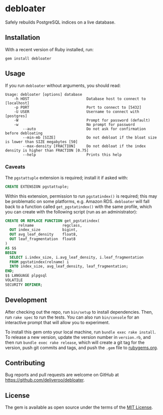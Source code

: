 # debloater

Safely rebuilds PostgreSQL indices on a live database.


## Installation

With a recent version of Ruby installed, run:

    gem install debloater


## Usage

If you run `debloater` without arguments, you should read:

```
Usage: debloater [options] database
    -h HOST                          Database host to connect to [localhost]
    -p PORT                          Port to connect to [5432]
    -U USER                          Username to connect with [postgres]
    -W                               Prompt for password (default)
    -w                               No prompt for password
        --auto                       Do not ask for confirmation before debloating
        --min-mb [SIZE]              Do not debloat if the bloat size is lower than SIZE megabytes [50]
        --max-density [FRACTION]     Do not debloat if the index density is higher than FRACTION [0.75]
        --help                       Prints this help
```

### Caveats

The `pgstattuple` extension is required; install it if asked with:

```sql
CREATE EXTENSION pgstattuple;
```

Within this extension, permission to run `pgstatindex()` is required; this may
be problematic on some platforms, e.g. Amazon RDS. `debloater` will fall back to
a function called `get_pgstatindex()` with the same profile, which you can
create with the following script (run as an administrator):

```sql
CREATE OR REPLACE FUNCTION get_pgstatindex(
      relname             regclass,
  OUT index_size          bigint,
  OUT avg_leaf_density    float8,
  OUT leaf_fragmentation  float8
)
AS $$
BEGIN
  SELECT i.index_size, i.avg_leaf_density, i.leaf_fragmentation
  FROM pgstatindex(relname) i
  INTO index_size, avg_leaf_density, leaf_fragmentation;
END;
$$ LANGUAGE plpgsql
VOLATILE
SECURITY DEFINER;
```


## Development

After checking out the repo, run `bin/setup` to install dependencies. Then, run `rake spec` to run the tests. You can also run `bin/console` for an interactive prompt that will allow you to experiment.

To install this gem onto your local machine, run `bundle exec rake install`. To release a new version, update the version number in `version.rb`, and then run `bundle exec rake release`, which will create a git tag for the version, push git commits and tags, and push the `.gem` file to [rubygems.org](https://rubygems.org).

## Contributing

Bug reports and pull requests are welcome on GitHub at https://github.com/deliveroo/debloater.


## License

The gem is available as open source under the terms of the [MIT License](http://opensource.org/licenses/MIT).

